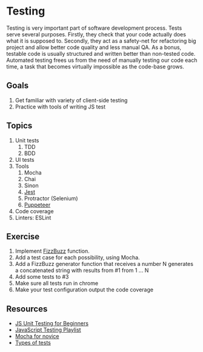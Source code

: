 # Testing

Testing is very important part of software development process. Tests serve several purposes. Firstly, they check that your code actually does what it is supposed to. Secondly, they act as a safety-net for refactoring big project and allow better code quality and less manual QA. As a bonus, testable code is usually structured and written better than non-tested code.
Automated testing frees us from the need of manually testing our code each time, a task that becomes virtually impossible as the code-base grows.  

## Goals
1. Get familiar with variety of client-side testing
1. Practice with tools of writing JS test

## Topics

1. Unit tests
    1. TDD
    2. BDD
1. UI tests
1. Tools
    1. Mocha
    1. Chai
    1. Sinon
    1. [Jest](https://jestjs.io/)
    1. Protractor (Selenium)
    1. [Puppeteer](https://github.com/GoogleChrome/puppeteer)
1. Code coverage
1. Linters: ESLint

## Exercise

1. Implement [FizzBuzz](http://rosettacode.org/wiki/FizzBuzz#Alternative_version_.28one-liner.29) function.
2. Add a test case for each possibility, using Mocha.
3. Add a FizzBuzz generator function that receives a number N generates a concatenated string with results from #1 from 1 ... N
4. Add some tests to #3
5. Make sure all tests run in chrome
6. Make your test configuration output the code coverage

## Resources
* [JS Unit Testing for Beginners](https://designmodo.com/test-javascript-unit/)
* [JavaScript Testing Playlist](https://www.youtube.com/watch?v=KraMqFbLUGU&list=PLAwxTw4SYaPkv4LG-0UHNfhPkKPfYacOg&index=1)
* [Mocha for novice](https://hackernoon.com/testing-for-the-novice-javascript-developer-f41f22563855)
* [Types of tests](https://stackoverflow.com/questions/520064/what-is-unit-test-integration-test-smoke-test-regression-test)
